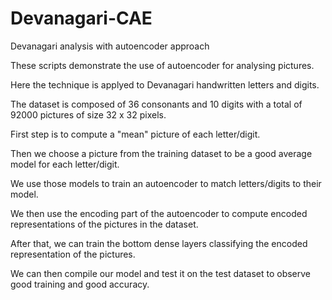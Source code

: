 # Devanagari-CAE
Devanagari analysis with autoencoder approach

These scripts demonstrate the use of autoencoder for analysing pictures.

Here the technique is applyed to Devanagari handwritten letters and digits.

The dataset is composed of 36 consonants and 10 digits with a total of 92000 pictures of size 32 x 32 pixels.

First step is to compute a "mean" picture of each letter/digit.

Then we choose a picture from the training dataset to be a good average model for each letter/digit.

We use those models to train an autoencoder to match letters/digits to their model.

We then use the encoding part of the autoencoder to compute encoded representations of the pictures in the dataset.

After that, we can train the bottom dense layers classifying the encoded representation of the pictures.

We can then compile our model and test it on the test dataset to observe good training and good accuracy.
